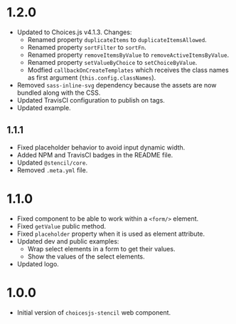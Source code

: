 # 1.2.0

- Updated to Choices.js v4.1.3. Changes:
  - Renamed property `duplicateItems` to `duplicateItemsAllowed`.
  - Renamed property `sortFilter` to `sortFn`.
  - Renamed property `removeItemsByValue` to `removeActiveItemsByValue`.
  - Renamed property `setValueByChoice` to `setChoiceByValue`.
  - Modfied `callbackOnCreateTemplates` which receives the class names as first argument (`this.config.classNames`).
- Removed `sass-inline-svg` dependency because the assets are now bundled along with the CSS.
- Updated TravisCI configuration to publish on tags.
- Updated example.

## 1.1.1

- Fixed placeholder behavior to avoid input dynamic width.
- Added NPM and TravisCI badges in the README file.
- Updated `@stencil/core`.
- Removed `.meta.yml` file.

# 1.1.0

- Fixed component to be able to work within a `<form/>` element.
- Fixed `getValue` public method.
- Fixed `placeholder` property when it is used as element attribute.
- Updated dev and public examples:
  - Wrap select elements in a form to get their values.
  - Show the values of the select elements.
- Updated logo.

# 1.0.0

- Initial version of `choicesjs-stencil` web component.
